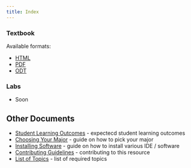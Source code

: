 ```yaml
---
title: Index
---
```


<!--
basic index page for pages website, this page makes some assumptions about paths
based on what is defined in the makefile, just be aware of that while editing -->

### Textbook

Available formats:

 - [HTML](/book.html)
 - [PDF](/book.pdf) 
 - [ODT](/book.odt) 

### Labs

- Soon

## Other Documents

- [Student Learning Outcomes](/learning_outcomes) - expectecd student learning outcomes
- [Choosing Your Major](/choosing_major) - guide on how to pick your major       
- [Installing Software](/software_install) - guide on how to install various IDE / software
- [Contributing Guidelines](/contributing) - contributing to this resource
- [List of Topics](/topics_list) - list of required topics